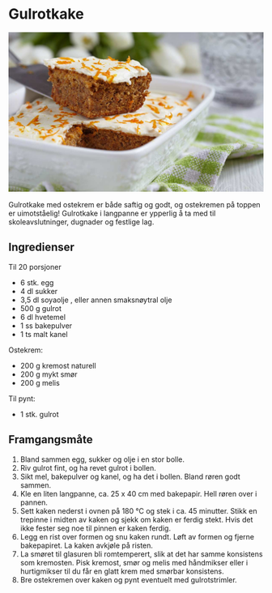 # Gulrotkake

![Gulrotkake med ostekrem](./img/Gulrotkake-med-ostekrem.jpg)

Gulrotkake med ostekrem er både saftig og godt, og ostekremen på toppen er uimotståelig! Gulrotkake i langpanne er ypperlig å ta med til skoleavslutninger, dugnader og festlige lag.

## Ingredienser

Til 20 porsjoner

- 6 stk. egg
- 4 dl sukker
- 3,5 dl soyaolje , eller annen smaksnøytral olje
- 500 g gulrot
- 6 dl hvetemel
- 1 ss bakepulver
- 1 ts malt kanel

Ostekrem:

- 200 g kremost naturell
- 200 g mykt smør
- 200 g melis

Til pynt:

- 1 stk. gulrot

## Framgangsmåte

1. Bland sammen egg, sukker og olje i en stor bolle.
2. Riv gulrot fint, og ha revet gulrot i bollen.
3. Sikt mel, bakepulver og kanel, og ha det i bollen. Bland røren godt sammen. 
4. Kle en liten langpanne, ca. 25 x 40 cm med bakepapir. Hell røren over i pannen.
5. Sett kaken nederst i ovnen på 180 °C og stek i ca. 45 minutter. Stikk en trepinne i midten av kaken og sjekk om kaken er ferdig stekt. Hvis det ikke fester seg noe til pinnen er kaken ferdig. 
6. Legg en rist over formen og snu kaken rundt. Løft av formen og fjerne bakepapiret. La kaken avkjøle på risten.
7. La smøret til glasuren bli romtemperert, slik at det har samme konsistens som kremosten. Pisk kremost, smør og melis med håndmikser eller i hurtigmikser til du får en glatt krem med smørbar konsistens.
8. Bre ostekremen over kaken og pynt eventuelt med gulrotstrimler.

